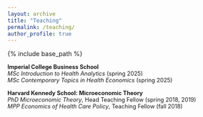 ```yaml
---
layout: archive
title: "Teaching"
permalink: /teaching/
author_profile: true
---
```


{% include base_path %}

<span style ="font-size:.9em;">**Imperial College Business School**</span>       
<span style ="font-size:.9em;"><em>MSc Introduction to Health Analytics</em> (spring 2025) </span> <br>
<span style ="font-size:.9em;"><em>MSc Contemporary Topics in Health Economics</em> (spring 2025)</span>  <br>  

<span style ="font-size:.9em;">**Harvard Kennedy School: Microeconomic Theory**</span>  
<span style ="font-size:.9em;"><em>PhD Microeconomic Theory</em>, Head Teaching Fellow (spring 2018, 2019) </span>  <br>
<span style ="font-size:.9em;"><em>MPP Economics of Health Care Policy</em>, Teaching Fellow (fall 2018) </span>  <br>
 
